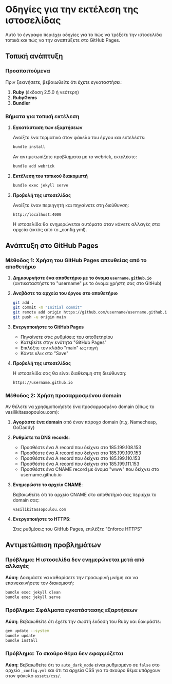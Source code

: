 # Οδηγίες για την εκτέλεση της ιστοσελίδας

Αυτό το έγγραφο περιέχει οδηγίες για το πώς να τρέξετε την ιστοσελίδα τοπικά και πώς να την αναπτύξετε στο GitHub Pages.

## Τοπική ανάπτυξη

### Προαπαιτούμενα

Πριν ξεκινήσετε, βεβαιωθείτε ότι έχετε εγκαταστήσει:

1. **Ruby** (έκδοση 2.5.0 ή νεότερη)
2. **RubyGems**
3. **Bundler**

### Βήματα για τοπική εκτέλεση

1. **Εγκατάσταση των εξαρτήσεων**

   Ανοίξτε ένα τερματικό στον φάκελο του έργου και εκτελέστε:

   ```bash
   bundle install
   ```

   Αν αντιμετωπίζετε προβλήματα με το webrick, εκτελέστε:

   ```bash
   bundle add webrick
   ```

2. **Εκτέλεση του τοπικού διακομιστή**

   ```bash
   bundle exec jekyll serve
   ```

3. **Προβολή της ιστοσελίδας**

   Ανοίξτε έναν περιηγητή και πηγαίνετε στη διεύθυνση:
   
   ```
   http://localhost:4000
   ```

   Η ιστοσελίδα θα ενημερώνεται αυτόματα όταν κάνετε αλλαγές στα αρχεία (εκτός από το _config.yml).

## Ανάπτυξη στο GitHub Pages

### Μέθοδος 1: Χρήση του GitHub Pages απευθείας από το αποθετήριο

1. **Δημιουργήστε ένα αποθετήριο με το όνομα `username.github.io`** (αντικαταστήστε το "username" με το όνομα χρήστη σας στο GitHub)

2. **Ανεβάστε τα αρχεία του έργου στο αποθετήριο**

   ```bash
   git add .
   git commit -m "Initial commit"
   git remote add origin https://github.com/username/username.github.io.git
   git push -u origin main
   ```

3. **Ενεργοποιήστε το GitHub Pages**
   
   - Πηγαίνετε στις ρυθμίσεις του αποθετηρίου
   - Κατεβείτε στην ενότητα "GitHub Pages"
   - Επιλέξτε τον κλάδο "main" ως πηγή
   - Κάντε κλικ στο "Save"

4. **Προβολή της ιστοσελίδας**
   
   Η ιστοσελίδα σας θα είναι διαθέσιμη στη διεύθυνση:
   ```
   https://username.github.io
   ```

### Μέθοδος 2: Χρήση προσαρμοσμένου domain

Αν θέλετε να χρησιμοποιήσετε ένα προσαρμοσμένο domain (όπως το vasilikitassopoulou.com):

1. **Αγοράστε ένα domain** από έναν πάροχο domain (π.χ. Namecheap, GoDaddy)

2. **Ρυθμίστε τα DNS records**:
   
   - Προσθέστε ένα A record που δείχνει στο 185.199.108.153
   - Προσθέστε ένα A record που δείχνει στο 185.199.109.153
   - Προσθέστε ένα A record που δείχνει στο 185.199.110.153
   - Προσθέστε ένα A record που δείχνει στο 185.199.111.153
   - Προσθέστε ένα CNAME record με όνομα "www" που δείχνει στο username.github.io

3. **Ενημερώστε το αρχείο CNAME**:
   
   Βεβαιωθείτε ότι το αρχείο CNAME στο αποθετήριό σας περιέχει το domain σας:
   ```
   vasilikitassopoulou.com
   ```

4. **Ενεργοποιήστε το HTTPS**:
   
   Στις ρυθμίσεις του GitHub Pages, επιλέξτε "Enforce HTTPS"

## Αντιμετώπιση προβλημάτων

### Πρόβλημα: Η ιστοσελίδα δεν ενημερώνεται μετά από αλλαγές

**Λύση**: Δοκιμάστε να καθαρίσετε την προσωρινή μνήμη και να επανεκκινήσετε τον διακομιστή:

```bash
bundle exec jekyll clean
bundle exec jekyll serve
```

### Πρόβλημα: Σφάλματα εγκατάστασης εξαρτήσεων

**Λύση**: Βεβαιωθείτε ότι έχετε την σωστή έκδοση του Ruby και δοκιμάστε:

```bash
gem update --system
bundle update
bundle install
```

### Πρόβλημα: Το σκούρο θέμα δεν εφαρμόζεται

**Λύση**: Βεβαιωθείτε ότι το `auto_dark_mode` είναι ρυθμισμένο σε `false` στο αρχείο `_config.yml` και ότι τα αρχεία CSS για το σκούρο θέμα υπάρχουν στον φάκελο `assets/css/`. 